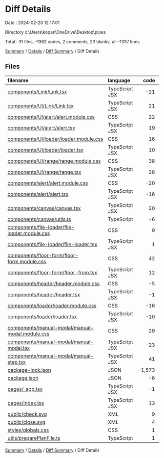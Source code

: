 # Diff Details

Date : 2024-02-20 12:17:01

Directory c:\\Users\\kopan\\OneDrive\\Desktop\\pipes

Total : 31 files,  -1362 codes, 2 comments, 23 blanks, all -1337 lines

[Summary](results.md) / [Details](details.md) / [Diff Summary](diff.md) / Diff Details

## Files
| filename | language | code | comment | blank | total |
| :--- | :--- | ---: | ---: | ---: | ---: |
| [components/Link/Link.tsx](/components/Link/Link.tsx) | TypeScript JSX | -21 | 0 | -7 | -28 |
| [components/UI/Link/Link.tsx](/components/UI/Link/Link.tsx) | TypeScript JSX | 21 | 0 | 7 | 28 |
| [components/UI/alert/alert.module.css](/components/UI/alert/alert.module.css) | CSS | 22 | 0 | 3 | 25 |
| [components/UI/alert/alert.tsx](/components/UI/alert/alert.tsx) | TypeScript JSX | 19 | 0 | 4 | 23 |
| [components/UI/loader/loader.module.css](/components/UI/loader/loader.module.css) | CSS | 16 | 0 | 1 | 17 |
| [components/UI/loader/loader.tsx](/components/UI/loader/loader.tsx) | TypeScript JSX | 10 | 0 | 2 | 12 |
| [components/UI/range/range.module.css](/components/UI/range/range.module.css) | CSS | 38 | 0 | 4 | 42 |
| [components/UI/range/range.tsx](/components/UI/range/range.tsx) | TypeScript JSX | 28 | 0 | 4 | 32 |
| [components/alert/alert.module.css](/components/alert/alert.module.css) | CSS | -20 | 0 | -1 | -21 |
| [components/alert/alert.tsx](/components/alert/alert.tsx) | TypeScript JSX | -16 | 0 | -4 | -20 |
| [components/canvas/canvas.tsx](/components/canvas/canvas.tsx) | TypeScript JSX | 20 | 0 | 0 | 20 |
| [components/canvas/utils.ts](/components/canvas/utils.ts) | TypeScript | -6 | 0 | 0 | -6 |
| [components/file-loader/file-loader.module.css](/components/file-loader/file-loader.module.css) | CSS | 9 | 0 | 2 | 11 |
| [components/file-loader/file-loader.tsx](/components/file-loader/file-loader.tsx) | TypeScript JSX | 1 | 0 | 0 | 1 |
| [components/floor-form/floor-form.module.css](/components/floor-form/floor-form.module.css) | CSS | 42 | 0 | 5 | 47 |
| [components/floor-form/floor-from.tsx](/components/floor-form/floor-from.tsx) | TypeScript JSX | 12 | 0 | 3 | 15 |
| [components/header/header.module.css](/components/header/header.module.css) | CSS | -5 | 0 | -1 | -6 |
| [components/header/header.tsx](/components/header/header.tsx) | TypeScript JSX | -1 | 0 | 0 | -1 |
| [components/loader/loader.module.css](/components/loader/loader.module.css) | CSS | -16 | 0 | -1 | -17 |
| [components/loader/loader.tsx](/components/loader/loader.tsx) | TypeScript JSX | -10 | 0 | -2 | -12 |
| [components/manual-modal/manual-modal.module.css](/components/manual-modal/manual-modal.module.css) | CSS | 29 | 0 | 2 | 31 |
| [components/manual-modal/manual-modal.tsx](/components/manual-modal/manual-modal.tsx) | TypeScript JSX | -23 | 0 | -2 | -25 |
| [components/manual-modal/manual-step.tsx](/components/manual-modal/manual-step.tsx) | TypeScript JSX | 41 | 0 | -2 | 39 |
| [package-lock.json](/package-lock.json) | JSON | -1,573 | 0 | 0 | -1,573 |
| [package.json](/package.json) | JSON | -6 | 0 | 0 | -6 |
| [pages/_app.tsx](/pages/_app.tsx) | TypeScript JSX | -1 | 0 | 0 | -1 |
| [pages/index.tsx](/pages/index.tsx) | TypeScript JSX | 13 | 0 | 2 | 15 |
| [public/check.svg](/public/check.svg) | XML | 9 | 1 | 1 | 11 |
| [public/close.svg](/public/close.svg) | XML | 4 | 1 | 3 | 8 |
| [styles/globals.css](/styles/globals.css) | CSS | 1 | 0 | 0 | 1 |
| [utils/preparePlanFile.ts](/utils/preparePlanFile.ts) | TypeScript | 1 | 0 | 0 | 1 |

[Summary](results.md) / [Details](details.md) / [Diff Summary](diff.md) / Diff Details